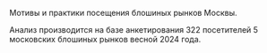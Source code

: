 Мотивы и практики посещения блошиных рынков Москвы.

Анализ производится на базе анкетирования 322 посетителей 5 московских блошиных рынков весной 2024 года.

